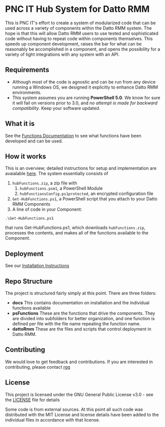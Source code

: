 # PNC IT Hub System for Datto RMM
This is PNC IT's effort to create a system of modularized code that can be used across a variety of components within the Datto RMM system. The hope is that this will allow Datto RMM users to use tested and sophisticated code without having to repeat code within components themselves. This speeds up component development, raises the bar for what can be reasonably be accomplished in a component, and opens the possibility for a variety of tight integrations with any system with an API.
## Requirements
- Although most of the code is agnostic and can be run from any device running a Windows OS, we designed it explicitly to enhance Datto RMM environments.
- This system assumes you are running **PowerShell 5.0**. We know for sure it will fail on versions prior to 3.0, and *no attempt is made for backward compatibility*. Keep your software updated.
## What it is
See the [Functions Documentation](https://github.com/pncit/hub/tree/master/docs/psFunctionDocumentation) to see what functions have been developed and can be used.
## How it works
This is an overview; detailed instructions for setup and implementation are avaialable [here](https://github.com/pncit/hub/blob/master/docs/installationInstructions.md). 
The system essentially consists of 
1. `hubFunctions.zip`, a zip file with 
    1. `hubFunctions.psm1`, a PowerShell Module
    2. `hubFunctionsConfig.ps1protected`, an encrypted configuration file
2. `Get-HubFunctions.ps1`, a PowerShell script that you attach to your Datto RMM Components
3. A line of code in your Component:
```
.\Get-HubFunctions.ps1
``` 
that runs Get-HubFunctions.ps1, which downloads `hubFunctions.zip`, processes the contents, and makes all of the functions available to the Component.
## Deployment
See our [Installation Instructions](https://github.com/pncit/hub/blob/master/docs/installationInstructions.md)
## Repo Structure
The project is structured fairly simply at this point. There are three folders:
   - **docs** This contains documentation on installation and the individual functions available
   - **psFunctions** These are the functions that drive the components. They are divided into subfolders for better organization, and one function is defined per file with the file name repeating the function name.
   - **dattoRmm** These are the files and scripts that control deployment in Datto RMM. 
## Contributing
We would love to get feedback and contributions. If you are interested in contributing, please contact [rgg](https://success.autotask.net/t5/user/viewprofilepage/user-id/35934)
## License
This project is licensed under the GNU General Public License v3.0 - see the [LICENSE](LICENSE) file for details

Some code is from external sources. At this point all such code was distributed with the MIT License and license details have been added to the individual files in accordance with that license.
